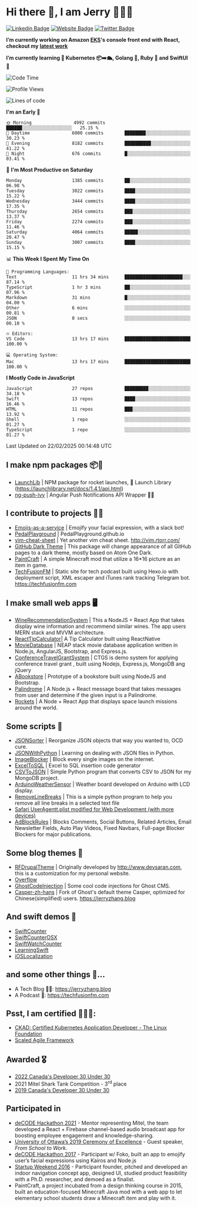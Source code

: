 # Hi there 👋, I am Jerry 👨🏻‍💻

[![Linkedin Badge](https://img.shields.io/badge/-JerryFZhang-blue?style=flat&logo=Linkedin&logoColor=white&link=https://www.linkedin.com/in/jerryfzhang/)](https://www.linkedin.com/in/jerryfzhang/)
[![Website Badge](https://img.shields.io/badge/-JerryFZhang.com-47CCCC?style=flat&logo=Google-Chrome&logoColor=white&link=https://JerryFZhang.com)](https://JerryFZhang.com)
[![Twitter Badge](https://img.shields.io/badge/-@JerryF_Zhang-1ca0f1?style=flat&labelColor=1ca0f1&logo=twitter&logoColor=white&link=https://twitter.com/JerryF_Zhang)](https://twitter.com/JerryF_Zhang)

**I’m currently working on Amazon [EKS](https://aws.amazon.com/eks/)'s console front end with React, checkout my [latest work](https://aws.amazon.com/about-aws/whats-new/2021/11/visualize-kubernetes-clusters-one-place-amazon-eks-connector-generally-available/)**

**I’m currently learning 🌱 Kubernetes 📦➡️🛳, Golang 🧠, Ruby 💎 and SwiftUI 📱**

<!--START_SECTION:waka-->
![Code Time](http://img.shields.io/badge/Code%20Time-11%2C260%20hrs%2019%20mins-blue)

![Profile Views](http://img.shields.io/badge/Profile%20Views-0-blue)

![Lines of code](https://img.shields.io/badge/From%20Hello%20World%20I%27ve%20Written-22.6%20million%20lines%20of%20code-blue)

**I'm an Early 🐤** 

```text
🌞 Morning                4992 commits        ██████░░░░░░░░░░░░░░░░░░░   25.15 % 
🌆 Daytime                6000 commits        ████████░░░░░░░░░░░░░░░░░   30.23 % 
🌃 Evening                8182 commits        ██████████░░░░░░░░░░░░░░░   41.22 % 
🌙 Night                  676 commits         █░░░░░░░░░░░░░░░░░░░░░░░░   03.41 % 
```
📅 **I'm Most Productive on Saturday** 

```text
Monday                   1385 commits        ██░░░░░░░░░░░░░░░░░░░░░░░   06.98 % 
Tuesday                  3022 commits        ████░░░░░░░░░░░░░░░░░░░░░   15.22 % 
Wednesday                3444 commits        ████░░░░░░░░░░░░░░░░░░░░░   17.35 % 
Thursday                 2654 commits        ███░░░░░░░░░░░░░░░░░░░░░░   13.37 % 
Friday                   2274 commits        ███░░░░░░░░░░░░░░░░░░░░░░   11.46 % 
Saturday                 4064 commits        █████░░░░░░░░░░░░░░░░░░░░   20.47 % 
Sunday                   3007 commits        ████░░░░░░░░░░░░░░░░░░░░░   15.15 % 
```


📊 **This Week I Spent My Time On** 

```text
💬 Programming Languages: 
Text                     11 hrs 34 mins      ██████████████████████░░░   87.14 % 
TypeScript               1 hr 3 mins         ██░░░░░░░░░░░░░░░░░░░░░░░   07.96 % 
Markdown                 31 mins             █░░░░░░░░░░░░░░░░░░░░░░░░   04.00 % 
Other                    6 mins              ░░░░░░░░░░░░░░░░░░░░░░░░░   00.81 % 
JSON                     0 secs              ░░░░░░░░░░░░░░░░░░░░░░░░░   00.10 % 

🔥 Editors: 
VS Code                  13 hrs 17 mins      █████████████████████████   100.00 % 

💻 Operating System: 
Mac                      13 hrs 17 mins      █████████████████████████   100.00 % 
```

**I Mostly Code in JavaScript** 

```text
JavaScript               27 repos            █████████░░░░░░░░░░░░░░░░   34.18 % 
Swift                    13 repos            ████░░░░░░░░░░░░░░░░░░░░░   16.46 % 
HTML                     11 repos            ███░░░░░░░░░░░░░░░░░░░░░░   13.92 % 
Shell                    1 repo              ░░░░░░░░░░░░░░░░░░░░░░░░░   01.27 % 
TypeScript               1 repo              ░░░░░░░░░░░░░░░░░░░░░░░░░   01.27 % 
```




 Last Updated on 22/02/2025 00:14:48 UTC
<!--END_SECTION:waka-->

## I make npm packages 📦🔨
- [LaunchLib](https://github.com/JerryFZhang/LaunchLib-js)	|  NPM package for rocket launches, 🚀 Launch Library (https://launchlibrary.net/docs/1.4.1/api.html)
- [ng-push-ivy](https://github.com/JerryFZhang/ng-push-ivy) 	|  Angular Push Notifications API Wrapper 🚨🔔


## I contribute to projects 👊🏼
- [Emojis-as-a-service](https://github.com/BenEmdon/emojis-as-a-service) 	| Emojify your facial expression, with a slack bot! 
- [PedalPlayground](https://github.com/PedalPlayground/PedalPlayground.github.io) | PedalPlayground.github.io	
- [vim-cheat-sheet](https://github.com/rtorr/vim-cheat-sheet) | Yet another vim cheat sheet. http://vim.rtorr.com/
- [GitHub Dark Theme](https://github.com/poychang/github-dark-theme) | This package will change appearance of all GitHub pages to a dark theme, mostly based on Atom One Dark. 
- [PaintCraft](https://github.com/JerryFZhang/PaintCraft) | A simple Minecraft mod that utilize a 16*16 picture as an item in game. 
- [TechFusionFM](https://github.com/TechFusionFM/TechFusionFM) | Static site for tech podcast built using Hexo.io with deployment script, XML escaper and iTunes rank tracking Telegram bot. https://techfusionfm.com 

## I make small web apps 🖥
- [WineRecommendationSystem](https://github.com/JerryFZhang/WineRecommendationSystem) |  This a NodeJS + React App that takes display wine information and recommend similar wines. The app users MERN stack and MVVM architecture.
- [ReactTipCalculator](https://github.com/JerryFZhang/ReactTipCalculator)| A Tip Calculator built using ReactNative 
- [MovieDatabase](https://github.com/JerryFZhang/GreatMovieDatabase-App) | NEAP stack movie database application written in Node.js, AngularJS, Bootstrap, and Express.js.
- [ConferenceTravelGrantSystem](https://github.com/JerryFZhang/ConferenceTravelGrantSystem) | CTGS is demo system for applying conference travel grant , built using Nodejs, Express.js, MongoDB ang jQuery
- [ABookstore](https://github.com/JerryFZhang/ABookstore) | Prototype of a bookstore built using NodeJS and Bootstrap. 
- [Palindrome](https://github.com/JerryFZhang/Palindrome) |  A Node.js + React message board that takes messages from user and determine if the given input is a Palindrome. 
- [Rockets](https://github.com/JerryFZhang/Rockets) | A Node + React App that displays space launch missions around the world. 

## Some scripts 📜
- [JSONSorter](https://github.com/JerryFZhang/JSONSorter) | Reorganize JSON objects that way you wanted to, OCD cure.
- [JSONWithPython](https://github.com/JerryFZhang/JSONWithPython) | Learning on dealing with JSON files in Python.
- [ImageBlocker](https://github.com/JerryFZhang/ImageBlocker) | Block every single images on the internet.
- [ExcelToSQL](https://github.com/JerryFZhang/ExcelToSQL) | Excel to SQL insertion code generator
- [CSVToJSON](https://github.com/JerryFZhang/CSVToJSON) | Simple Python program that converts CSV to JSON for my MongoDB project.
- [ArduinoWeatherSensor](https://github.com/JerryFZhang/ArduinoWeatherSensor)  | Weather board developed on Arduino with LCD display.
- [RemoveLineBreaks](https://github.com/JerryFZhang/RemoveLineBreaks) | This is a simple python program to help you remove all line breaks in a selected text file
- [Safari UserAgentt.plist modified for Web Development (with more devices)](https://gist.github.com/JerryFZhang/6be7ae410de3a8cf180644393f0e4ddf)
- [AdBlockRules](https://gist.github.com/JerryFZhang/29796fa2b04d8449905f89bd340c001c) | Blocks Comments, Social Buttons, Related Articles, Email Newsletter Fields, Auto Play Videos, Fixed Navbars, Full-page Blocker Blockers for major publications.

## Some blog themes 🎡
- [RFDrupalTheme](https://github.com/JerryFZhang/RFDrupalTheme) | Originally developed by http://www.devsaran.com, this is a customization for my personal website.
- [Overflow](https://github.com/JerryFZhang/Overflow) 
- [GhostCodeInjection](https://github.com/JerryFZhang/GhostCodeInjection) | Some cool code injections for Ghost CMS.
- [Casper-zh-hans](https://github.com/JerryFZhang/Casper-zh-hans ) | Fork of Ghost's default theme Casper, optimized for Chinese(simplified) users. https://jerryzhang.blog

## And swift demos 🤪
- [SwiftCounter](https://github.com/JerryFZhang/SwiftCounter)
- [SwiftCounterOSX](https://github.com/JerryFZhang/SwiftCounterOSX)
- [SwiftWatchCounter](https://github.com/JerryFZhang/SwiftWatchCounter)
- [LearningSwift](https://github.com/JerryFZhang/LearningSwift)
- [iOSLocalization](https://github.com/JerryFZhang/iOSLocalization)

## and some other things 👀...
- A Tech Blog ✍🏻: https://jerryzhang.blog
- A Podcast 🎤: https://techfusionfm.com


## Psst, I am certified 🧑🏻‍⚖:
- [CKAD: Certified Kubernetes Application Developer - The Linux Foundation](https://www.credly.com/badges/37d461d1-e01d-4c50-a277-58b4e511a09e/public_url)
- [Scaled Agile Framework](https://www.scaledagileframework.com)

## Awarded 🎖
- [2022 Canada's Developer 30 Under 30](https://betakit.com/canadas-2022-developer-30-under-30/)
- 2021 Mitel Shark Tank Competition - 3<sup>rd</sup> place
- [2019 Canada's Developer 30 Under 30](https://betakit.com/canadas-2019-developer-30-under-30/)

## Participated in
- [deCODE Hackathon 2021](https://www.hackdecode.io/) - Mentor representing Mitel, the team developed a React + Firebase channel-based audio broadcast app for boosting employee engagement and knowledge-sharing.
- [University of Ottawa’s 2019 Ceremony of Excellence](https://uocal.uottawa.ca/en/node/24355) - Guest speaker, *From School to Work*.
- [deCODE Hackathon 2017](https://www.hackdecode.io/) - Participant w/ Foko, built an app to emojify user’s facial expressions using Kairos and Node.js
- [Startup Weekend 2016](https://engineering.uottawa.ca/news/startup-weekend-more-transforming-ideas-reality-quickly) - Participant founder, pitched and developed an indoor navigation concept app, designed UI, studied product feasibility with a Ph.D. researcher, and demoed as a finalist.
- PaintCraft, a project incubated from a design thinking course in 2015, built an education-focused Minecraft Java mod with a web app to let elementary school students draw a Minecraft item and play with it.


